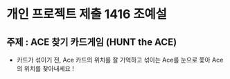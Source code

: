 # 개인 프로젝트 제출 1416 조예설

## 주제 : ACE 찾기 카드게임 (HUNT the ACE)

- 카드가 섞이기 전, Ace 카드의 위치를 잘 기억하고 섞이는 Ace를 눈으로 쫓아 Ace의 위치를 찾아내세요 !
